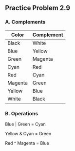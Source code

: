 ## Practice Problem 2.9

### A. Complements

| Color | Complement |
| ----- | ---------- |
| Black | White      |
| Blue  | Yellow     |
| Green | Magenta    |
| Cyan  | Red        |
| Red   | Cyan       |
| Magenta | Green    |
| Yellow  | Blue     |
| White | Black      |


### B. Operations

Blue | Green = Cyan

Yellow & Cyan = Green

Red ^ Magenta = Blue
